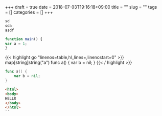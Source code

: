 +++ 
draft = true
date = 2018-07-03T19:16:18+09:00
title = ""
slug = "" 
tags = []
categories = []
+++

```bash
sd
sda
asdf
```

```js
function main() {
var a = 1;
}
```

{{< highlight go "linenos=table,hl_lines=,linenostart=0" >}}
map[string]string("a")
func a() {
var b = nil;
}
{{< / highlight >}}


```go
func a() {
    var b = nil;
}
```


```html
<html>
<body>
HELLO
</body>
</html>
``
